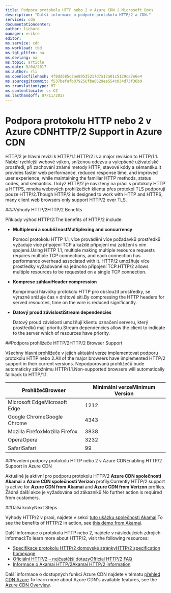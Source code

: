 ```yaml
---
title: Podpora protokolu HTTP nebo 2 v Azure CDN | Microsoft Docs
description: "Další informace o podpoře protokolu HTTP/2 a CDN."
services: cdn
documentationcenter: 
author: lichard
manager: erikre
editor: 
ms.service: cdn
ms.workload: tbd
ms.tgt_pltfrm: na
ms.devlang: na
ms.topic: article
ms.date: 5/04/2017
ms.author: rli
ms.openlocfilehash: 4f8dd685c3ae89535217d7a17a01c5129ca7e6e4
ms.sourcegitcommit: f537befafb079256fba0529ee554c034d73f36b0
ms.translationtype: MT
ms.contentlocale: cs-CZ
ms.lasthandoff: 07/11/2017
---
```

# <a name="http2-support-in-azure-cdn"></a><span data-ttu-id="bff99-103">Podpora protokolu HTTP nebo 2 v Azure CDN</span><span class="sxs-lookup"><span data-stu-id="bff99-103">HTTP/2 Support in Azure CDN</span></span>

<span data-ttu-id="bff99-104">HTTP/2 je hlavní revizi k HTTP/1.1\.</span><span class="sxs-lookup"><span data-stu-id="bff99-104">HTTP/2 is a major revision to HTTP/1.1\.</span></span> <span data-ttu-id="bff99-105">Nabízí rychlejší webové výkon, sníženou odezvu a vylepšené uživatelské prostředí, při zachování známé metody HTTP, stavové kódy a sémantiku.</span><span class="sxs-lookup"><span data-stu-id="bff99-105">It provides faster web performance, reduced response time, and improved user experience, while maintaining the familiar HTTP methods, status codes, and semantics.</span></span> <span data-ttu-id="bff99-106">I když HTTP/2 je navržený na práci s protokoly HTTP a HTTPS, mnoha webových prohlížečích klienta přes protokol TLS podporují pouze HTTP/2.</span><span class="sxs-lookup"><span data-stu-id="bff99-106">Though HTTP/2 is designed to work with HTTP and HTTPS, many client web browsers only support HTTP/2 over TLS.</span></span>

###<a name="http2-benefits"></a><span data-ttu-id="bff99-107">Výhody HTTP/2</span><span class="sxs-lookup"><span data-stu-id="bff99-107">HTTP/2 Benefits</span></span>

<span data-ttu-id="bff99-108">Příklady výhod HTTP/2:</span><span class="sxs-lookup"><span data-stu-id="bff99-108">The benefits of HTTP/2 include:</span></span>

*   <span data-ttu-id="bff99-109">**Multiplexní a souběžnost**</span><span class="sxs-lookup"><span data-stu-id="bff99-109">**Multiplexing and concurrency**</span></span>

    <span data-ttu-id="bff99-110">Pomocí protokolu HTTP 1.1, více provádění více požadavků prostředků vyžaduje více připojení TCP a každé připojení má zatížení s ním spojená.</span><span class="sxs-lookup"><span data-stu-id="bff99-110">Using HTTP 1.1, multiple making multiple resource requests requires multiple TCP connections, and each connection has performance overhead associated with it.</span></span> <span data-ttu-id="bff99-111">HTTP/2 umožňuje více prostředky vyžadované na jednoho připojení TCP.</span><span class="sxs-lookup"><span data-stu-id="bff99-111">HTTP/2 allows multiple resources to be requested on a single TCP connection.</span></span>

*   <span data-ttu-id="bff99-112">**Komprese záhlaví**</span><span class="sxs-lookup"><span data-stu-id="bff99-112">**Header compression**</span></span>

    <span data-ttu-id="bff99-113">Komprimací hlavičky protokolu HTTP pro obsloužit prostředky, se výrazně snižuje čas v drátové síti.</span><span class="sxs-lookup"><span data-stu-id="bff99-113">By compressing the HTTP headers for served resources, time on the wire is reduced significantly.</span></span>

*   <span data-ttu-id="bff99-114">**Datový proud závislosti**</span><span class="sxs-lookup"><span data-stu-id="bff99-114">**Stream dependencies**</span></span>

    <span data-ttu-id="bff99-115">Datový proud závislosti umožňují klientu označení serveru, který prostředků mají prioritu.</span><span class="sxs-lookup"><span data-stu-id="bff99-115">Stream dependencies allow the client to indicate to the server which of resources have priority.</span></span>


##<a name="http2-browser-support"></a><span data-ttu-id="bff99-116">Podpora prohlížeče HTTP/2</span><span class="sxs-lookup"><span data-stu-id="bff99-116">HTTP/2 Browser Support</span></span>

<span data-ttu-id="bff99-117">Všechny hlavní prohlížeče v jejich aktuální verze implementovat podporu protokolu HTTP nebo 2.</span><span class="sxs-lookup"><span data-stu-id="bff99-117">All of the major browsers have implemented HTTP/2 support in their current versions.</span></span> <span data-ttu-id="bff99-118">Nepodporovaná prohlížečů bude automaticky záložnímu HTTP/1.1.</span><span class="sxs-lookup"><span data-stu-id="bff99-118">Non-supported browsers will automatically fallback to HTTP/1.1.</span></span>

|<span data-ttu-id="bff99-119">Prohlížeč</span><span class="sxs-lookup"><span data-stu-id="bff99-119">Browser</span></span>|<span data-ttu-id="bff99-120">Minimální verze</span><span class="sxs-lookup"><span data-stu-id="bff99-120">Minimum Version</span></span>|
|-------------|------------|
|<span data-ttu-id="bff99-121">Microsoft Edge</span><span class="sxs-lookup"><span data-stu-id="bff99-121">Microsoft Edge</span></span>| <span data-ttu-id="bff99-122">12</span><span class="sxs-lookup"><span data-stu-id="bff99-122">12</span></span>|
|<span data-ttu-id="bff99-123">Google Chrome</span><span class="sxs-lookup"><span data-stu-id="bff99-123">Google Chrome</span></span>| <span data-ttu-id="bff99-124">43</span><span class="sxs-lookup"><span data-stu-id="bff99-124">43</span></span>|
|<span data-ttu-id="bff99-125">Mozilla Firefox</span><span class="sxs-lookup"><span data-stu-id="bff99-125">Mozilla Firefox</span></span>| <span data-ttu-id="bff99-126">38</span><span class="sxs-lookup"><span data-stu-id="bff99-126">38</span></span>|
|<span data-ttu-id="bff99-127">Opera</span><span class="sxs-lookup"><span data-stu-id="bff99-127">Opera</span></span>| <span data-ttu-id="bff99-128">32</span><span class="sxs-lookup"><span data-stu-id="bff99-128">32</span></span>|
|<span data-ttu-id="bff99-129">Safari</span><span class="sxs-lookup"><span data-stu-id="bff99-129">Safari</span></span>| <span data-ttu-id="bff99-130">9</span><span class="sxs-lookup"><span data-stu-id="bff99-130">9</span></span>|

##<a name="enabling-http2-support-in-azure-cdn"></a><span data-ttu-id="bff99-131">Povolení podpory protokolu HTTP nebo 2 v Azure CDN</span><span class="sxs-lookup"><span data-stu-id="bff99-131">Enabling HTTP/2 Support in Azure CDN</span></span>

<span data-ttu-id="bff99-132">Aktuálně je aktivní pro podporu protokolu HTTP/2 **Azure CDN společnosti Akamai** a **Azure CDN společnosti Verizon** profily.</span><span class="sxs-lookup"><span data-stu-id="bff99-132">Currently HTTP/2 support is active for **Azure CDN from Akamai** and **Azure CDN from Verizon** profiles.</span></span> <span data-ttu-id="bff99-133">Žádná další akce je vyžadována od zákazníků.</span><span class="sxs-lookup"><span data-stu-id="bff99-133">No further action is required from customers.</span></span>

##<a name="next-steps"></a><span data-ttu-id="bff99-134">Další kroky</span><span class="sxs-lookup"><span data-stu-id="bff99-134">Next Steps</span></span>

<span data-ttu-id="bff99-135">Výhody HTTP/2 v praxi, najdete v sekci [tuto ukázku společnosti Akamai](https://http2.akamai.com/demo).</span><span class="sxs-lookup"><span data-stu-id="bff99-135">To see the benefits of HTTP/2 in action, see [this demo from Akamai](https://http2.akamai.com/demo).</span></span>

<span data-ttu-id="bff99-136">Další informace o protokolu HTTP nebo 2, najdete v následujících zdrojích informací:</span><span class="sxs-lookup"><span data-stu-id="bff99-136">To learn more about HTTP/2, visit the following resources:</span></span>

*   [<span data-ttu-id="bff99-137">Specifikace protokolu HTTP/2 domovské stránky</span><span class="sxs-lookup"><span data-stu-id="bff99-137">HTTP/2 specification homepage</span></span>](https://http2.github.io/)
*   [<span data-ttu-id="bff99-138">Oficiální HTTP/2 – nejčastější dotazy</span><span class="sxs-lookup"><span data-stu-id="bff99-138">Official HTTP/2 FAQ</span></span>](https://http2.github.io/faq/)
*   [<span data-ttu-id="bff99-139">Informace o Akamai HTTP/2</span><span class="sxs-lookup"><span data-stu-id="bff99-139">Akamai HTTP/2 information</span></span>](https://http2.akamai.com/)

<span data-ttu-id="bff99-140">Další informace o dostupných funkcí Azure CDN najdete v tématu [přehled CDN Azure](https://azure.microsoft.com/documentation/articles/cdn-overview/).</span><span class="sxs-lookup"><span data-stu-id="bff99-140">To learn more about Azure CDN's available features, see the [Azure CDN Overview](https://azure.microsoft.com/documentation/articles/cdn-overview/).</span></span>
